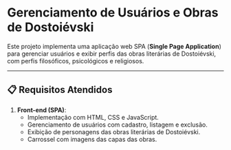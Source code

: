 # Gerenciamento de Usuários e Obras de Dostoiévski

Este projeto implementa uma aplicação web SPA (**Single Page Application**) para gerenciar usuários e exibir perfis das obras literárias de Dostoiévski, com perfis filosóficos, psicológicos e religiosos.

---

## 📋 Requisitos Atendidos

1. **Front-end (SPA)**:
   - Implementação com HTML, CSS e JavaScript.
   - Gerenciamento de usuários com cadastro, listagem e exclusão.
   - Exibição de personagens das obras literárias de Dostoiévski.
   - Carrossel com imagens das capas das obras.
